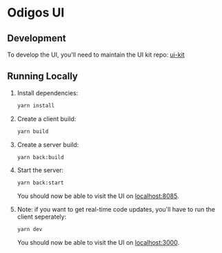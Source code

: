 # Odigos UI

## Development

To develop the UI, you'll need to maintain the UI kit repo: [ui-kit](https://github.com/odigos-io/ui-kit)

## Running Locally

1. Install dependencies:
    ```bash
    yarn install
    ```

2. Create a client build:
    ```bash
    yarn build
    ```

3. Create a server build:
    ```bash
    yarn back:build
    ```

4. Start the server:
    ```bash
    yarn back:start
    ```
    You should now be able to visit the UI on [localhost:8085](http://localhost:8085).

5. Note: if you want to get real-time code updates, you'll have to run the client seperately:
    ```bash
    yarn dev
    ```
    You should now be able to visit the UI on [localhost:3000](http://localhost:3000).